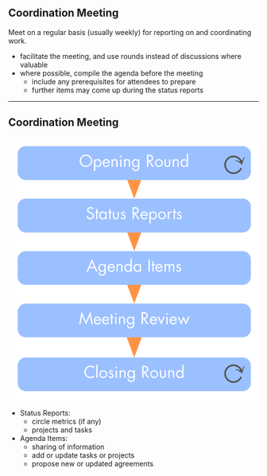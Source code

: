 ## Coordination Meeting


Meet on a regular basis (usually weekly) for reporting on and coordinating work.

* facilitate the meeting, and use rounds instead of discussions where valuable
* where possible, compile the agenda before the meeting
    - include any prerequisites for attendees to prepare
    - further items may come up during the status reports

--- 

## Coordination Meeting

![right,fit](img/meetings/coordination-meeting.png)

* Status Reports: 
    - circle metrics (if any)
    - projects and tasks
* Agenda Items: 
    - sharing of information
    - add or update tasks or projects
    - propose new or updated agreements
